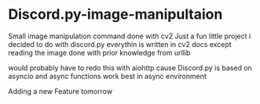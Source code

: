 # Discord.py-image-manipultaion
Small image manipulation command done with cv2
 Just a fun little project i decided to do with discord.py everythin is written in cv2 docs except reading the image done with prior knowledge from urllib

would probably have to redo this with aiohttp cause Discord.py is based on asyncio and async functions work best in async environment


Adding a new Feature tomorrow 
